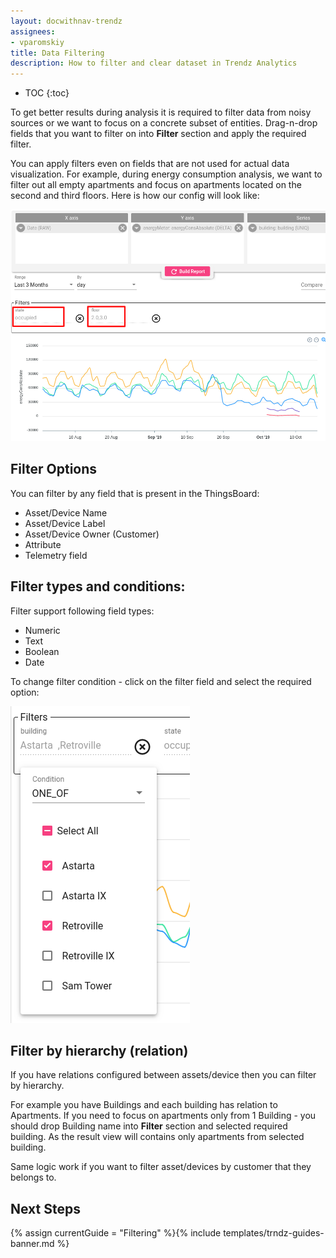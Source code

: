```yaml
---
layout: docwithnav-trendz
assignees:
- vparomskiy
title: Data Filtering
description: How to filter and clear dataset in Trendz Analytics 
---
```


* TOC
{:toc}

To get better results during analysis it is required to filter data from noisy sources or we want to focus on a concrete subset of entities. 
Drag-n-drop fields that you want to filter on into **Filter** section and apply the required filter. 

You can apply filters even on fields that are not used for actual data visualization. For example, during energy consumption analysis, we want to filter out all 
empty apartments and focus on apartments located on the second and third floors. Here is how our config will look like:

![image](/images/trendz/filter-example.png)


## Filter Options

You can filter by any field that is present in the ThingsBoard:
* Asset/Device Name 
* Asset/Device Label 
* Asset/Device Owner (Customer) 
* Attribute
* Telemetry field


## Filter types and conditions:

Filter support following field types:
* Numeric
* Text 
* Boolean
* Date 

To change filter condition - click on the filter field and select the required option:

![image](/images/trendz/filter-dialog.png)

## Filter by hierarchy (relation)

If you have relations configured between assets/device then you can filter by hierarchy. 

For example you have Buildings and each building has relation to Apartments. If you need to focus on apartments only 
from 1 Building - you should drop Building name into **Filter** section and selected required building. As the result 
view will contains only apartments from selected building.

Same logic work if you want to filter asset/devices by customer that they belongs to.

## Next Steps

{% assign currentGuide = "Filtering" %}{% include templates/trndz-guides-banner.md %}